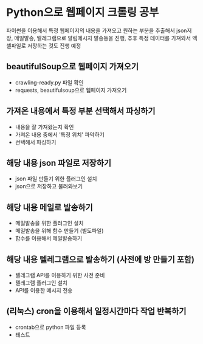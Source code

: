 # Python으로 웹페이지 크롤링 공부

파이썬을 이용해서 특정 웹페이지의 내용을 가져오고 원하는 부분을 추출해서 json저장, 메일발송, 텔레그램으로 알림메시지 발송등을 진행,
추후 특정 데이터를 가져와서 엑셀파일로 저장하는 것도 진행 예정 

## beautifulSoup으로 웹페이지 가져오기 
 - crawling-ready.py 파일 확인 
 - requests, beautifulsoup으로 웹페이지 가져오기 
 
## 가져온 내용에서 특정 부분 선택해서 파싱하기
 - 내용을 잘 가져왔는지 확인 
 - 가져온 내용 중에서 '특정 위치' 파악하기 
 - 선택해서 파싱하기 
 
## 해당 내용 json 파일로 저장하기 
 - json 파일 만들기 위한 플러그인 설치 
 - json으로 저장하고 불러와보기 

## 해당 내용 메일로 발송하기 
 - 메일발송을 위한 플러그인 설치 
 - 메일발송을 위해 함수 만들기 (별도파일) 
 - 함수를 이용해서 메일발송하기 

## 해당 내용 텔레그램으로 발송하기 (사전에 방 만들기 포함) 
 - 텔레그램 API를 이용하기 위한 사전 준비 
 - 텔레그램 플러그인 설치 
 - API를 이용한 메시지 전송 
 
## (리눅스) cron을 이용해서 일정시간마다 작업 반복하기 
 - crontab으로 python 파일 등록 
 - 테스트 
